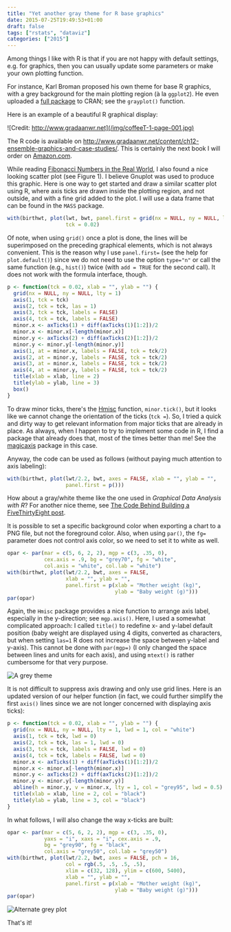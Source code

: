 ```yaml
---
title: "Yet another gray theme for R base graphics"
date: 2015-07-25T19:49:53+01:00
draft: false
tags: ["rstats", "dataviz"]
categories: ["2015"]
---
```


Among things I like with R is that if you are not happy with default settings, e.g. for graphics, then you can usually update some parameters or make your own plotting function.

For instance, Karl Broman proposed his own theme for base R graphics, with a grey background for the main plotting region (à la `ggplot2`). He even uploaded a [full package](https://cran.r-project.org/web/packages/broman/) to CRAN; see the `grayplot()` function.

Here is an example of a beautiful R graphical display:

![Credit: http://www.gradaanwr.net](/img/coffeeT-1-page-001.jpg)

The R code is available on <http://www.gradaanwr.net/content/ch12-ensemble-graphics-and-case-studies/>. This is certainly the next book I will order on [Amazon.com](http://www.amazon.com).


While reading [Fibonacci Numbers in the Real World](http://lee-phillips.org/lispmath/), I also found a nice looking scatter plot (see Figure 1). I believe Gnuplot was used to produce this graphic. Here is one way to get started and draw a similar scatter plot using R, where axis ticks are drawn inside the plotting region, and not outside, and with a fine grid added to the plot. I will use a data frame that can be found in the `MASS` package.

```r
with(birthwt, plot(lwt, bwt, panel.first = grid(nx = NULL, ny = NULL, lty = 1),
                   tck = 0.02)
```

Of note, when using `grid()` once a plot is done, the lines will be superimposed on the preceding graphical elements, which is not always convenient. This is the reason why I use `panel.first=` (see the help for `plot.default()`) since we do not need to use the option `type="n"` or call the same function (e.g., `hist()`) twice (with `add = TRUE` for the second call). It does not work with the formula interface, though.

```r
p <- function(tck = 0.02, xlab = "", ylab = "") {
  grid(nx = NULL, ny = NULL, lty = 1)
  axis(1, tck = tck)
  axis(2, tck = tck, las = 1)
  axis(3, tck = tck, labels = FALSE)
  axis(4, tck = tck, labels = FALSE)
  minor.x <- axTicks(1) + diff(axTicks(1)[1:2])/2
  minor.x <- minor.x[-length(minor.x)]
  minor.y <- axTicks(2) + diff(axTicks(2)[1:2])/2
  minor.y <- minor.y[-length(minor.y)]
  axis(1, at = minor.x, labels = FALSE, tck = tck/2)
  axis(2, at = minor.y, labels = FALSE, tck = tck/2)
  axis(3, at = minor.x, labels = FALSE, tck = tck/2)
  axis(4, at = minor.y, labels = FALSE, tck = tck/2)
  title(xlab = xlab, line = 2)
  title(ylab = ylab, line = 3)
  box()
}
```

To draw minor ticks, there's the [Hmisc](https://cran.r-project.org/web/packages/Hmisc/) function, `minor.tick()`, but it looks like we cannot change the orientation of the ticks (`tck =`). So, I tried a quick and dirty way to get relevant information from major ticks that are already in place. As always, when I happen to try to implement some code in R, I find a package that already does that, most of the times better than me! See the [magicaxis](https://cran.r-project.org/web/packages/magicaxis/) package in this case.

Anyway, the code can be used as follows (without paying much attention to axis labeling):

```r
with(birthwt, plot(lwt/2.2, bwt, axes = FALSE, xlab = "", ylab = "",
                   panel.first = p()))
```

How about a gray/white theme like the one used in *Graphical Data Analysis with R*? For another nice theme, see [The Code Behind Building a FiveThirtyEight post](http://blog.yhathq.com/posts/replicating-five-thirty-eight-in-r.html).

It is possible to set a specific background color when exporting a chart to a PNG file, but not the foreground color. Also, when using `par()`, the `fg=` parameter does not control axis color, so we need to set it to white as well.

```r
opar <- par(mar = c(5, 6, 2, 2), mgp = c(3, .35, 0),
            cex.axis = .9, bg = "grey70", fg = "white",
            col.axis = "white", col.lab = "white")
with(birthwt, plot(lwt/2.2, bwt, axes = FALSE,
                   xlab = "", ylab = "",
                   panel.first = p(xlab = "Mother weight (kg)",
                                   ylab = "Baby weight (g)")))
par(opar)
```

Again, the `Hmisc` package provides a nice function to arrange axis label, especially in the y-direction; see `mgp.axis()`. Here, I used a somewhat complicated approach: I called `title()` to redefine x- and y-label default position (baby weight are displayed using 4 digits, converted as characters, but when setting `las=1` R does not increase the space between y-label and y-axis). This cannot be done with `par(mgp=)` (I only changed the space between lines and units for each axis), and using `mtext()` is rather cumbersome for that very purpose.

![A grey theme](/img/grayplot.png)

It is not difficult to suppress axis drawing and only use grid lines. Here is an updated version of our helper function (in fact, we could further simplify the first `axis()` lines since we are not longer concerned with displaying axis ticks):

```r
p <- function(tck = 0.02, xlab = "", ylab = "") {
  grid(nx = NULL, ny = NULL, lty = 1, lwd = 1, col = "white")
  axis(1, tck = tck, lwd = 0)
  axis(2, tck = tck, las = 1, lwd = 0)
  axis(3, tck = tck, labels = FALSE, lwd = 0)
  axis(4, tck = tck, labels = FALSE, lwd = 0)
  minor.x <- axTicks(1) + diff(axTicks(1)[1:2])/2
  minor.x <- minor.x[-length(minor.x)]
  minor.y <- axTicks(2) + diff(axTicks(2)[1:2])/2
  minor.y <- minor.y[-length(minor.y)]
  abline(h = minor.y, v = minor.x, lty = 1, col = "grey95", lwd = 0.5)
  title(xlab = xlab, line = 2, col = "black")
  title(ylab = ylab, line = 3, col = "black")
}
```

In what follows, I will also change the way x-ticks are built:

```r
opar <- par(mar = c(5, 6, 2, 2), mgp = c(3, .35, 0),
            yaxs = "i", xaxs = "i", cex.axis = .9,
            bg = "grey90", fg = "black",
            col.axis = "grey50", col.lab = "grey50")
with(birthwt, plot(lwt/2.2, bwt, axes = FALSE, pch = 16,
                   col = rgb(.5, .5, .5, .5),
                   xlim = c(32, 128), ylim = c(600, 5400),
                   xlab = "", ylab = "",
                   panel.first = p(xlab = "Mother weight (kg)",
                                   ylab = "Baby weight (g)")))
par(opar)
```

![Alternate grey plot](/img/grayplot2.png)

That's it!
